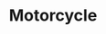 ---
title: "Motorcycle"
id: "subMenuMotorcycle"
value: "https://tools.safeco.com/BPS/bps.aspx/mcquoterq"

---